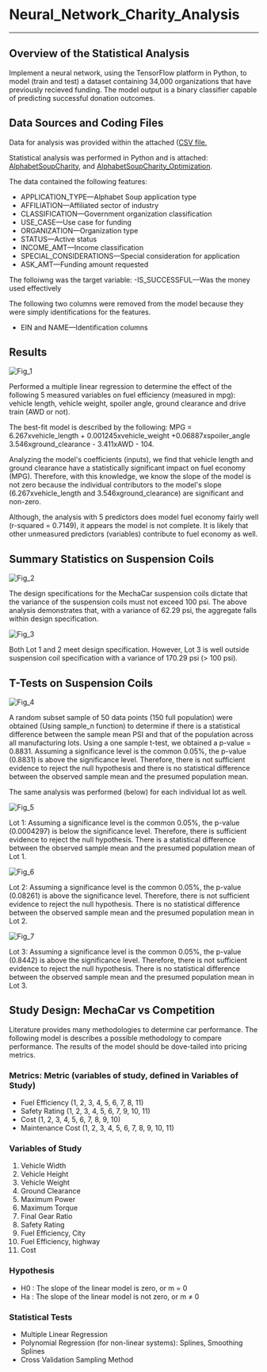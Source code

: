 # Neural_Network_Charity_Analysis
----------------------------------------------------------------------------------

## Overview of the Statistical Analysis 
Implement a neural network, using the TensorFlow platform in Python, to model (train and test) a dataset containing 34,000 organizations that have previously recieved funding. The model output is a binary classifier capable of predicting successful donation outcomes.  

## Data Sources and Coding Files
Data for analysis was provided within the attached ([CSV file. ](/Resources/charity_data.csv)

Statistical analysis was performed in Python and is attached:  [AlphabetSoupCharity](AlphabetSoupCharity.ipynb), and [AlphabetSoupCharity_Optimization](AlphabetSoupCharity_Optimization.ipynb).

The data contained the following features:
- APPLICATION_TYPE—Alphabet Soup application type
- AFFILIATION—Affiliated sector of industry
- CLASSIFICATION—Government organization classification
- USE_CASE—Use case for funding
- ORGANIZATION—Organization type
- STATUS—Active status
- INCOME_AMT—Income classification
- SPECIAL_CONSIDERATIONS—Special consideration for application
- ASK_AMT—Funding amount requested

The folloiwng was the target variable:
-IS_SUCCESSFUL—Was the money used effectively

The following two columns were removed from the model because they were simply identifications for the features.  
- EIN and NAME—Identification columns



## Results

![Fig_1](MechaCar_Statistical_Analysis/Screenshots/Linear_Regression_MPG.PNG)

Performed a multiple linear regression to determine the effect of the following 5 measured variables on fuel efficiency (measured in mpg): vehicle length, vehicle weight, spoiler angle, ground clearance and drive train (AWD or not).  

The best-fit model is described by the following:  MPG = 6.267xvehicle_length + 0.001245xvehicle_weight +0.06887xspoiler_angle 3.546xground_clearance - 3.411xAWD - 104.

Analyzing the model's coefficients (inputs), we find that vehicle length and ground clearance have a statistically significant impact on fuel economy (MPG).  Therefore, with this knowledge, we know the slope of the model is not zero because the individual contributors to the model's slope (6.267xvehicle_length and 3.546xground_clearance) are significant and non-zero.  

Although, the analysis with 5 predictors does model fuel economy fairly well (r-squared = 0.7149), it appears the model is not complete.  It is likely that other unmeasured predictors (variables) contribute to fuel economy as well.  

## Summary Statistics on Suspension Coils

![Fig_2](MechaCar_Statistical_Analysis/Screenshots/Suspension_central_tendancy.PNG)

The design specifications for the MechaCar suspension coils dictate that the variance of the suspension coils must not exceed 100 psi. The above analysis demonstrates that, with a variance of 62.29 psi, the aggregate falls within design specification.  


![Fig_3](MechaCar_Statistical_Analysis/Screenshots/Suspension_by_Lot.PNG)

Both Lot 1 and 2 meet design specification.  However, Lot 3 is well outside suspension coil specification with a variance of 170.29 psi (> 100 psi).  

## T-Tests on Suspension Coils

![Fig_4](MechaCar_Statistical_Analysis/Screenshots/ttest_PSI_allLots.PNG)

A random subset sample of 50 data points (150 full population) were obtained (Using sample_n function) to determine if there is a statistical difference between the sample mean PSI and that of the population across all manufacturing lots.  Using a one sample t-test, we obtained a p-value = 0.8831.  Assuming a significance level is the common 0.05%, the p-value (0.8831) is above the significance level.  Therefore, there is not sufficient evidence to reject the null hypothesis and there is no statistical difference between the observed sample mean and the presumed population mean.  

The same analysis was performed (below) for each individual lot as well.  

![Fig_5](MechaCar_Statistical_Analysis/Screenshots/ttest_PSI_Lot1.PNG)

Lot 1:  Assuming a significance level is the common 0.05%, the p-value (0.0004297)  is below the significance level.  Therefore, there is sufficient evidence to reject the null hypothesis. There is a statistical difference between the observed sample mean and the presumed population mean of Lot 1.  


![Fig_6](MechaCar_Statistical_Analysis/Screenshots/ttest_PSI_Lot2.PNG)

Lot 2:  Assuming a significance level is the common 0.05%, the p-value (0.08261) is above the significance level.  Therefore, there is not sufficient evidence to reject the null hypothesis.  There is no statistical difference between the observed sample mean and the presumed population mean in Lot 2.  


![Fig_7](MechaCar_Statistical_Analysis/Screenshots/ttest_PSI_Lot3.PNG)

Lot 3:  Assuming a significance level is the common 0.05%, the p-value (0.8442) is above the significance level.  Therefore, there is not sufficient evidence to reject the null hypothesis.  There is no statistical difference between the observed sample mean and the presumed population mean in Lot 3.  

## Study Design: MechaCar vs Competition

Literature provides many methodologies to determine car performance.  The following model is describes a possible methodology to compare performance. The results of the model should be dove-tailed into pricing metrics.  

### Metrics: Metric (variables of study, defined in Variables of Study)
- Fuel Efficiency (1, 2, 3, 4, 5, 6, 7, 8, 11)
- Safety Rating (1, 2, 3, 4, 5, 6, 7, 9, 10, 11)
- Cost (1, 2, 3, 4, 5, 6, 7, 8, 9, 10)
- Maintenance Cost (1, 2, 3, 4, 5, 6, 7, 8, 9, 10, 11)

### Variables of Study
1. Vehicle Width
2. Vehicle Height
3. Vehicle Weight
4. Ground Clearance
5. Maximum Power
6. Maximum Torque
7. Final Gear Ratio
8. Safety Rating
9. Fuel Efficiency, City
10. Fuel Efficiency, highway
11. Cost

### Hypothesis
- H0 : The slope of the linear model is zero, or m = 0
- Ha : The slope of the linear model is not zero, or m ≠ 0

### Statistical Tests
- Multiple Linear Regression
- Polynomial Regression (for non-linear systems): Splines, Smoothing Splines
- Cross Validation Sampling Method
